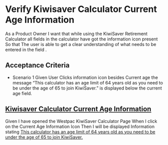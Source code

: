 # Verify Kiwisaver Calculator Current Age Information

As a Product Owner
I want that while using the KiwiSaver Retirement Calculator all fields in the calculator have got
the information icon present
So that
The user is able to get a clear understanding of what needs to be entered in the field .

## Acceptance Criteria
* Scenario 1
  Given User Clicks information icon besides Current age the message “This calculator has an age
  limit of 64 years old as you need to be under the age of 65 to join KiwiSaver.” is displayed below
  the current age field.

## [Kiwisaver Calculator Current Age Information](-)
Given I have opened the Westpac KiwiSaver Calculator Page
When I click on the Current Age Information Icon
Then I will be displayed Information stating [This calculator has an age limit of 64 years old as you need to be under the age of 65 to join KiwiSaver.](- "?=currentAgeInformation()")